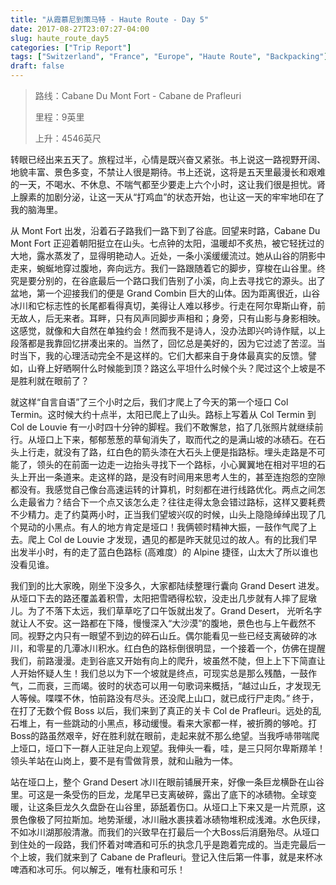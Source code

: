 ```yaml
---
title: "从霞慕尼到策马特 - Haute Route - Day 5"
date: 2017-08-27T23:07:27-04:00
slug: haute_route_day5
categories: ["Trip Report"]
tags: ["Switzerland", "France", "Europe", "Haute Route", "Backpacking"]
draft: false
---
```


[p1]: https://1.bp.blogspot.com/-3PE8I-DzISQ/XQR0_XLJb2I/AAAAAAAALe4/zyEh4et1dmsGNeb7pt8NJddhrF7s7ngsQCLcBGAs/s1600/Haute_Route-86.jpg

>路线：Cabane Du Mont Fort - Cabane de Prafleuri
>
>里程：9英里
>
>上升：4546英尺

转眼已经出来五天了。旅程过半，心情是既兴奋又紧张。书上说这一路视野开阔、地貌丰富、景色多变，不禁让人很是期待。书上还说，这将是五天里最漫长和艰难的一天，不喝水、不休息、不喘气都至少要走上六个小时，这让我们很是担忧。肾上腺素的加剧分泌，让这一天从“打鸡血”的状态开始，也让这一天的牢牢地印在了我的脑海里。

从 Mont Fort 出发，沿着石子路我们一路下到了谷底。回望来时路，Cabane Du Mont Fort 正迎着朝阳挺立在山头。七点钟的太阳，温暖却不炙热，被它轻抚过的大地，露水蒸发了，显得明艳动人。近处，一条小溪缓缓流过。她从山谷的阴影中走来，蜿蜒地穿过腹地，奔向远方。我们一路跟随着它的脚步，穿梭在山谷里。终究是要分别的，在谷底最后一个路口我们告别了小溪，向上去寻找它的源头。出了盆地，第一个迎接我们的便是 Grand Combin 巨大的山体。因为距离很近，山谷冰川和它标志性的长尾都看得真切，美得让人难以移步。行走在阿尔卑斯山脊，前无故人，后无来者。耳畔，只有风声同脚步声相和；身旁，只有山影与身影相映。这感觉，就像和大自然在单独约会！然而我不是诗人，没办法即兴吟诗作赋，以上段落都是我靠回忆拼凑出来的。当然了，回忆总是美好的，因为它过滤了苦涩。当时当下，我的心理活动完全不是这样的。它们大都来自于身体最真实的反馈。譬如，山脊上好晒啊什么时候能到顶？路这么平坦什么时候个头？爬过这个上坡是不是胜利就在眼前了？

就这样“自言自语”了三个小时之后，我们才爬上了今天的第一个垭口 Col Termin。这时候大约十点半，太阳已爬上了山头。路标上写着从 Col Termin 到 Col de Louvie 有一小时四十分钟的脚程。我们不敢懈怠，掐了几张照片就继续前行。从垭口上下来，郁郁葱葱的草甸消失了，取而代之的是满山坡的冰碛石。在石头上行走，就没有了路，红白色的箭头漆在大石头上便是指路标。埋头走路是不可能了，领头的在前面一边走一边抬头寻找下一个路标，小心翼翼地在相对平坦的石头上开出一条道来。走这样的路，是没有时间用来思考人生的，甚至连抱怨的空隙都没有。我感觉自己像台高速运转的计算机，时刻都在进行线路优化。两点之间怎么走最省力？结合下一个点又该怎么走？往往走得太急会错过路标，这样又要耗费不少精力。走了约莫两小时，正当我们望坡兴叹的时候，山头上隐隐绰绰出现了几个晃动的小黑点。有人的地方肯定是垭口！我俩顿时精神大振，一鼓作气爬了上去。爬上 Col de Louvie 才发现，遇见的都是昨天就见过的故人。有的比我们早出发半小时，有的走了蓝白色路标 (高难度）的 Alpine 捷径，山太大了所以谁也没看见谁。

我们到的比大家晚，刚坐下没多久，大家都陆续整理行囊向 Grand Desert 进发。从垭口下去的路还覆盖着积雪，太阳把雪晒得松软，没走出几步就有人摔了屁墩儿。为了不落下太远，我们草草吃了口午饭就出发了。Grand Desert， 光听名字就让人不安。这一路都在下降，慢慢深入“大沙漠”的腹地，景色也与上午截然不同。视野之内只有一眼望不到边的碎石山丘。偶尔能看见一些已经支离破碎的冰川，和零星的几潭冰川积水。红白色的路标倒很明显，一个接着一个，仿佛在提醒我们，前路漫漫。走到谷底又开始有向上的爬升，坡虽然不陡，但上上下下简直让人开始怀疑人生！我们总以为下一个坡就是终点，可现实总是那么残酷，一鼓作气，二而衰，三而竭。彼时的状态可以用一句歌词来概括，“越过山丘，才发现无人等候。喋喋不休，怕前路没有尽头。还没爬上山口，就已成行尸走肉。” 终于，在打了无数个假 Boss 以后，我们来到了真正的关卡 Col de Prafleuri。远处的乱石堆上，有一些跳动的小黑点，移动缓慢。看来大家都一样，被折腾的够呛。打Boss的路虽然艰辛，好在胜利就在眼前，走起来就不那么绝望。当我呼哧带喘爬上垭口，垭口下一群人正驻足向上观望。我伸头一看，哇，是三只阿尔卑斯羱羊！领头羊站在山岗上，要不是有雪做背景，就和山融为一体。

站在垭口上，整个 Grand Desert 冰川在眼前铺展开来，好像一条巨龙横卧在山谷里。可这是一条受伤的巨龙，龙尾早已支离破碎，露出了底下的冰碛物。全球变暖，让这条巨龙久久盘卧在山谷里，舔舐着伤口。从垭口上下来又是一片荒原，这景色像极了阿拉斯加。地势渐缓，冰川融水裹挟着冰碛物堆积成浅滩。水色灰绿，不如冰川湖那般清澈。而我们的兴致早在打最后一个大Boss后消磨殆尽。从垭口到住处的一段路，我们怀着对啤酒和可乐的执念几乎是跑着完成的。当走完最后一个上坡，我们就来到了 Cabane de Prafleuri。登记入住后第一件事，就是来杯冰啤酒和冰可乐。何以解乏，唯有杜康和可乐！
